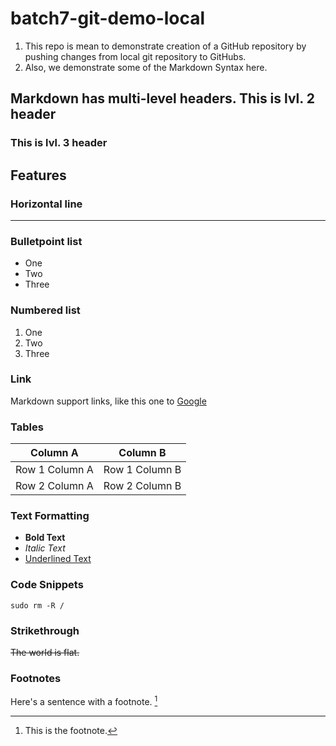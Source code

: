# batch7-git-demo-local

1. This repo is mean to demonstrate creation of a GitHub repository by pushing changes from local git repository to GitHubs.
2. Also, we demonstrate some of the Markdown Syntax here.

## Markdown has multi-level headers. This is lvl. 2 header
### This is lvl. 3 header

## Features

### Horizontal line
---

### Bulletpoint list

* One
* Two
* Three

### Numbered list

1. One
1. Two
1. Three

### Link

Markdown support links, like this one to [Google](https://google.com)

### Tables

| Column A       | Column B       |
|----------------|----------------|
| Row 1 Column A | Row 1 Column B |
| Row 2 Column A | Row 2 Column B |

### Text Formatting

* <b>Bold Text</b>
* <i>Italic Text</i>
* <u>Underlined Text</u>

### Code Snippets
`sudo rm -R /`

### Strikethrough
~~The world is flat.~~

### Footnotes
Here's a sentence with a footnote. [^1]

[^1]: This is the footnote.
